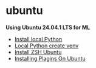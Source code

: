 # ubuntu

**Using Ubuntu 24.04.1 LTS for ML**

- [Install local Python](https://github.com/andriivasylenkoml/linux/ubuntu_24.04/ubuntu/blob/main/install_local_python.md)
- [Local Python create venv](https://github.com/andriivasylenkoml/linux/ubuntu_24.04/ubuntu/blob/main/local_python_create_venv.md)
- [Install ZSH Ubuntu](https://github.com/andriivasylenkoml/linux/ubuntu_24.04/ubuntu/blob/main/install_zsh_ubuntu.md)
- [Installing Plagins On Ubuntu](https://github.com/andriivasylenkoml/linux/ubuntu_24.04/ubuntu/blob/main/installing_plagins_on_ubuntu.md)
    